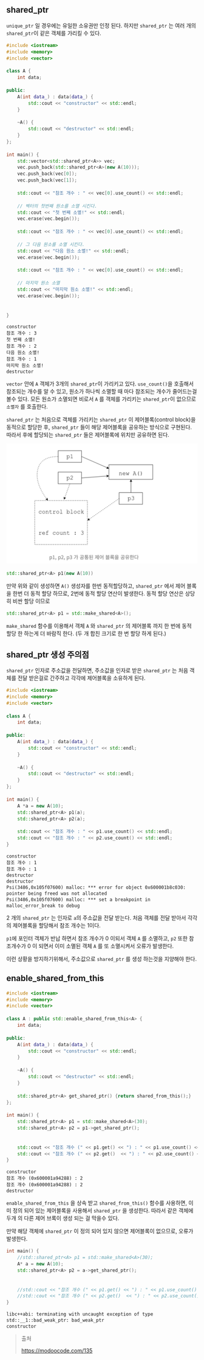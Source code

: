 ## shared_ptr

`unique_ptr` 일 경우에는 유일한 소유권만 인정 된다. 하지만 `shared_ptr` 는 여러 개의 `shared_ptr`이 같은 객체를 가리킬 수 있다.

```c++
#include <iostream>
#include <memory>
#include <vector>

class A {
    int data;

public:
    A(int data_) : data(data_) {
        std::cout << "constructor" << std::endl;
    }

    ~A() {
        std::cout << "destructor" << std::endl;
    }
};

int main() {
    std::vector<std::shared_ptr<A>> vec;
    vec.push_back(std::shared_ptr<A>(new A(10)));
    vec.push_back(vec[0]);
    vec.push_back(vec[1]);

    std::cout << "참조 개수 : " << vec[0].use_count() << std::endl;

    // 벡터의 첫번째 원소를 소멸 시킨다.
    std::cout << "첫 번째 소멸!" << std::endl;
    vec.erase(vec.begin());

    std::cout << "참조 개수 : " << vec[0].use_count() << std::endl;

    // 그 다음 원소를 소멸 시킨다.
    std::cout << "다음 원소 소멸!" << std::endl;
    vec.erase(vec.begin());

    std::cout << "참조 개수 : " << vec[0].use_count() << std::endl;

    // 마지막 원소 소멸
    std::cout << "마지막 원소 소멸!" << std::endl;
    vec.erase(vec.begin());


}
```

```shell
constructor
참조 개수 : 3
첫 번째 소멸!
참조 개수 : 2
다음 원소 소멸!
참조 개수 : 1
마지막 원소 소멸!
destructor
```

`vector` 안에 `A` 객체가 3개의 `shared_ptr`이 가리키고 있다. `use_count()`을 호출해서 참조되는 개수를 알 수 있고, 원소가 하나씩 소멸할 때 마다 참조되는 개수가 줄어드는걸 볼수 있다. 모든 원소가 소멸되면 비로서 `A` 를 객체를 가리키는 `shared_ptr`이 없으므로 `소멸자` 를 호출한다.



`shared_ptr` 는 처음으로 객체를 가리키는 `shared_ptr` 이 제어블록(control block)을 동적으로 할당한 후, `shared_ptr` 들이 해당 제어블록을 공유하는 방식으로 구현된다. 따라서 후에 할당되는 `shared_ptr` 들은 제어블록에 위치만 공유하면 된다.

![s_ptr1](../img/s_ptr1.png)



```c++
std::shared_ptr<A> p1(new A(10))
```

만약 위와 같이 생성하면 `A()` 생성자를 한번 동적할당하고, `shared_ptr` 에서 제어 블록을 한번 더 동적 할당 하므로, 2번에 동적 할당 연산이 발생한다. 동적 할당 연산은 상당히 비싼 할당 이므로

```c++
std::shared_ptr<A> p1 = std::make_shared<A>();
```

`make_shared` 함수를 이용해서 객체 `A` 와 `shared_ptr` 의 제어블록 까지 한 번에 동적 할당 한 하는게 더 바람직 한다. (두 개 합친 크기로 한 번 할당 하게 된다.)



## shared_ptr 생성 주의점

`shared_ptr` 인자로 주소값을 전달하면, 주소값을 인자로 받은 `shared_ptr` 는 처음 객체를 전달 받은걸로 간주하고 각각에 제어블록을 소유하게 된다. 

```c++
#include <iostream>
#include <memory>
#include <vector>

class A {
    int data;

public:
    A(int data_) : data(data_) {
        std::cout << "constructor" << std::endl;
    }

    ~A() {
        std::cout << "destructor" << std::endl;
    }
};

int main() {
    A *a = new A(10);
    std::shared_ptr<A> p1(a);
    std::shared_ptr<A> p2(a);

    std::cout << "참조 개수 : " << p1.use_count() << std::endl;
    std::cout << "참조 개수 : " << p2.use_count() << std::endl;
}
```

```shell
constructor
참조 개수 : 1
참조 개수 : 1
destructor
destructor
Psi(3486,0x105f07600) malloc: *** error for object 0x600001b8c030: pointer being freed was not allocated
Psi(3486,0x105f07600) malloc: *** set a breakpoint in malloc_error_break to debug
```

2 개의 `shared_ptr` 는 인자로 `a`의 주소값을 전달 받는다. 처음 객체를 전달 받아서 각각의 제어블록을 할당해서 참조 개수는 1이다.

 `p1`에 포인터 객체가 반납 하면서 참조 개수가 0 이되서 객체 `A` 를 소멸하고, `p2` 또한 참조개수가 0 이 되면서 이미 소멸된 객체 `A` 를 또 소멸시켜서 오류가 발생한다.

이런 상황을 방지하기위해서, 주소값으로 `shared_ptr` 를 생성 하는것을 지양해야 한다.



## enable_shared_from_this

```c++
#include <iostream>
#include <memory>
#include <vector>

class A : public std::enable_shared_from_this<A> {
    int data;

public:
    A(int data_) : data(data_) {
        std::cout << "constructor" << std::endl;
    }

    ~A() {
        std::cout << "destructor" << std::endl;
    }

    std::shared_ptr<A> get_shared_ptr() {return shared_from_this();}
};

int main() {
    std::shared_ptr<A> p1 = std::make_shared<A>(30);
    std::shared_ptr<A> p2 = p1->get_shared_ptr();


    std::cout << "참조 개수 (" << p1.get() << ") : " << p1.use_count() << std::endl;
    std::cout << "참조 개수 (" << p2.get()  << ") : " << p2.use_count() << std::endl;
}
```

```shell
constructor
참조 개수 (0x600001a94288) : 2
참조 개수 (0x600001a94288) : 2
destructor
```

`enable_shared_from_this` 을 상속 받고 `shared_from_this()` 함수를 사용하면, 이미 정의 되어 있는 제어블록을 사용해서 `shared_ptr` 을 생성한다. 따라서 같은 객체에 두개 의 다른 제어 브록이 생성 되는 걸 막을수 있다.



만약 해당 객체에 `shared_ptr` 이 정의 되어 있지 않으면 제어블록이 없으므로, 오류가 발생한다. 

```c++
int main() {
    //std::shared_ptr<A> p1 = std::make_shared<A>(30);
    A* a = new A(10);
    std::shared_ptr<A> p2 = a->get_shared_ptr();


    //std::cout << "참조 개수 (" << p1.get() << ") : " << p1.use_count() << std::endl;
    //std::cout << "참조 개수 (" << p2.get()  << ") : " << p2.use_count() << std::endl;
}
```

```shell
libc++abi: terminating with uncaught exception of type std::__1::bad_weak_ptr: bad_weak_ptr
constructor
```





> 출처
>
> https://modoocode.com/135
